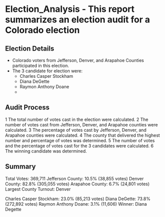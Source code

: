 #   Election_Analysis - This report summarizes an election audit for a Colorado election

##  Election Details

- Colorado voters from Jefferson, Denver, and Arapahoe Counties participated in this election.
- The 3 candidate for election were:
  - Charles Casper Stockham
  - Diana DeGette
  - Raymon Anthony Doane
  - 
##  Audit Process

1  The total number of votes cast in the election were calculated.
2  The number of votes cast from Jefferson, Denver, and Arapahoe counties were calculated.
3  The percentage of votes cast by Jefferson, Denver, and Arapahoe counties were calculated.
4  The county that delivered the highest number and percentage of votes was determined.
5  The number of votes and the percentage of votes cast for the 3 candidates were calculated.
6  The winning candidate was determined. 

##  Summary

Total Votes: 369,711
Jefferson County: 10.5% (38,855 votes)
Denver County: 82.8% (305,055 votes)
Arapahoe County: 6.7% (24,801 votes)
Largest County Turnout: Denver

Charles Casper Stockham: 23.0% (85,213 votes)
Diana DeGette: 73.8% (272,892 votes)
Raymon Anthony Doane: 3.1% (11,606)
Winner: Diana Degette




